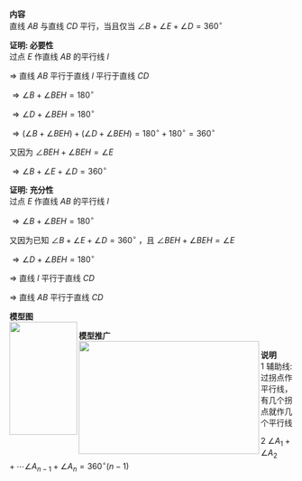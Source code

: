 **内容**  
直线 $AB$ 与直线 $CD$ 平行，当且仅当 $\angle B+\angle E+\angle D=360^\circ$  
  
**证明: 必要性**  
过点 $E$ 作直线 $AB$ 的平行线 $l$  
  
$\Rightarrow$ 直线 $AB$ 平行于直线 $l$ 平行于直线 $CD$  
  
$\Rightarrow\angle B+\angle BEH=180^\circ$  
  
$\Rightarrow\angle D+\angle BEH=180^\circ$  
  
$\Rightarrow(\angle B+\angle BEH)+(\angle D+\angle BEH)=180^\circ+180^\circ=360^\circ$  
  
又因为 $\angle BEH+\angle BEH=\angle E$  
  
$\Rightarrow\angle B+\angle E+\angle D=360^\circ$  
  
**证明: 充分性**  
过点 $E$ 作直线 $AB$ 的平行线 $l$  
  
$\Rightarrow\angle B+\angle BEH=180^\circ$  
  
又因为已知 $\angle B+\angle E+\angle D=360^\circ$ ，且 $\angle BEH+\angle BEH=\angle E$  
  
$\Rightarrow\angle D+\angle BEH=180^\circ$  
  
$\Rightarrow$ 直线 $l$ 平行于直线 $CD$  
  
$\Rightarrow$ 直线 $AB$ 平行于直线 $CD$  
  
**模型图**  
<img src="E:\Math\work_space\math\005-入门课程-解析几何\098 resources\铅笔头模型.png" width="120px" height="200px" align="left"/>  
  
**模型推广**  
<img src="E:\Math\work_space\math\005-入门课程-解析几何\098 resources\铅笔头模型推广.png" width="320px" height="200px" align="left"/>  
  
**说明**  
1 辅助线: 过拐点作平行线，有几个拐点就作几个平行线  
  
2 $\angle A_1+\angle A_2+\cdots\angle A_{n-1}+\angle A_{n}=360^\circ(n-1)$  
